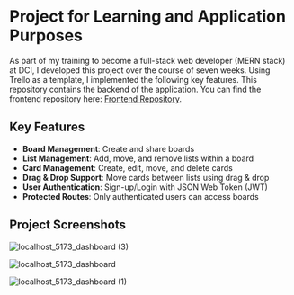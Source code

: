 # Project for Learning and Application Purposes

As part of my training to become a full-stack web developer (MERN stack) at DCI, I developed this project over the course of seven weeks. Using Trello as a template, I implemented the following key features. This repository contains the backend of the application. You can find the frontend repository here: [Frontend Repository](https://github.com/bistorben/trellomania-frontend).

## Key Features

- **Board Management**: Create and share boards  
- **List Management**: Add, move, and remove lists within a board  
- **Card Management**: Create, edit, move, and delete cards  
- **Drag & Drop Support**: Move cards between lists using drag & drop  
- **User Authentication**: Sign-up/Login with JSON Web Token (JWT)  
- **Protected Routes**: Only authenticated users can access boards  

## Project Screenshots

![localhost_5173_dashboard (3)](https://github.com/user-attachments/assets/13b8687d-3ce3-4a71-a2c8-9680e430bd17)

![localhost_5173_dashboard](https://github.com/user-attachments/assets/3ef1f3af-0197-4ddb-9d75-5515a261fcc6)

![localhost_5173_dashboard (1)](https://github.com/user-attachments/assets/fd3ad130-6268-4a98-bf47-c6fa4dd6f73b)

